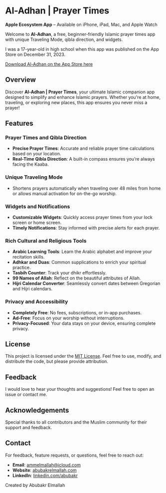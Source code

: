 # Al-Adhan | Prayer Times

**Apple Ecosystem App** – Available on iPhone, iPad, Mac, and Apple Watch

Welcome to **Al-Adhan**, a free, beginner-friendly Islamic prayer times app with unique Traveling Mode, qibla direction, and widgets.

I was a 17-year-old in high school when this app was published on the App Store on December 31, 2023.

[Download Al-Adhan on the App Store here](https://apps.apple.com/us/app/al-adhan-prayer-times/id6475015493?platform=iphone)

## Overview

Discover **Al-Adhan | Prayer Times**, your ultimate Islamic companion app designed to simplify and enhance Islamic prayers. Whether you're at home, traveling, or exploring new places, this app ensures you never miss a prayer!

## Features

### Prayer Times and Qibla Direction

- **Precise Prayer Times**: Accurate and reliable prayer time calculations based on your location.
- **Real-Time Qibla Direction**: A built-in compass ensures you’re always facing the Kaaba.

### Unique Traveling Mode

- Shortens prayers automatically when traveling over 48 miles from home or allows manual activation for on-the-go worship.

### Widgets and Notifications

- **Customizable Widgets**: Quickly access prayer times from your lock screen or home screen.
- **Timely Notifications**: Stay informed with precise alerts for each prayer.

### Rich Cultural and Religious Tools

- **Arabic Learning Tools**: Learn the Arabic alphabet and improve your recitation skills.
- **Adhkar and Duas**: Common supplications to enrich your spiritual practice.
- **Tasbih Counter**: Track your dhikr effortlessly.
- **99 Names of Allah**: Reflect on the beautiful attributes of Allah.
- **Hijri Calendar Converter**: Seamlessly convert dates between Gregorian and Hijri calendars.

### Privacy and Accessibility

- **Completely Free**: No fees, subscriptions, or in-app purchases.
- **Ad-Free**: Focus on your worship without interruptions.
- **Privacy-Focused**: Your data stays on your device, ensuring complete privacy.

## License

This project is licensed under the [MIT License](LICENSE). Feel free to use, modify, and distribute the code, but please provide attribution.

## Feedback

I would love to hear your thoughts and suggestions! Feel free to open an issue or contact me.

## Acknowledgements

Special thanks to all contributors and the Muslim community for their support and feedback.

## Contact

For feedback, feature requests, or questions, feel free to reach out:
- **Email**: ammelmallah@icloud.com
- **Website**: [abubakrelmallah.com](https://abubakrelmallah.wordpress.com/)
- **LinkedIn**: [linkedin.com/abubakr](https://www.linkedin.com/in/abubakr-elmallah-416a0b273/)

Created by Abubakr Elmallah
